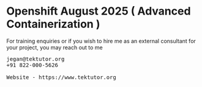 # Openshift August 2025 ( Advanced Containerization )

For training enquiries or if you wish to hire me as an external consultant for your project, you may reach out to me 
<pre>
jegan@tektutor.org
+91 822-000-5626

Website - https://www.tektutor.org
</pre>
